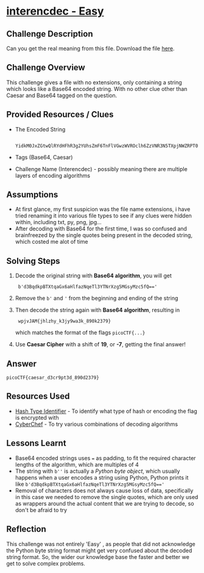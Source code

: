 # [interencdec - Easy](https://play.picoctf.org/practice/challenge/418?category=2&page=1)

## Challenge Description

Can you get the real meaning from this file.
Download the file [here](https://artifacts.picoctf.net/c_titan/111/enc_flag).

## Challenge Overview

This challenge gives a file with no extensions, only containing a string which looks like a Base64 encoded string. With no other clue other than Caesar and Base64 tagged on the question.

## Provided Resources / Clues
- The Encoded String  

        YidkM0JxZGtwQlRYdHFhR3g2YUhsZmF6TnFlVGwzWVROclh6ZzVNR3N5TXpjNWZRPT0nCg==
- Tags (Base64, Caesar)
- Challenge Name (Interencdec) - possibly meaning there are multiple layers of encoding algorithms

## Assumptions

- At first glance, my first suspicion was the file name extensions, i have tried renaming it into various file types to see if any clues were hidden within, including txt, py, png, jpg...
- After decoding with Base64 for the first time, I was so confused and brainfreezed by the single quotes being present in the decoded string, which costed me alot of time

## Solving Steps

1. Decode the original string with **Base64 algorithm**, you will get  

        b'd3BqdkpBTXtqaGx6aHlfazNqeTl3YTNrXzg5MGsyMzc5fQ=='
2. Remove the `b'` and `'` from the beginning and ending of the string
3. Then decode the string again with **Base64 algorithm**, resulting in  

        wpjvJAM{jhlzhy_k3jy9wa3k_890k2379}
    which matches the format of the flags `picoCTF{...}`
4. Use **Caesar Cipher** with a shift of **19**, or **-7**, getting the final answer!

## Answer

    picoCTF{caesar_d3cr9pt3d_890d2379}

## Resources Used

- [Hash Type Identifier](https://hashes.com/en/tools/hash_identifier) - To identify what type of hash or encoding the flag is encrypted with
- [CyberChef](https://gchq.github.io/CyberChef/#input=ZDNCcWRrcEJUWHRxYUd4NmFIbGZhek5xZVRsM1lUTnJYemc1TUdzeU16YzVmUT09Cg) - To try various combinations of decoding algorithms

## Lessons Learnt
- Base64 encoded strings uses `=` as padding, to fit the required character lengths of the algorithm, which are multiples of 4
- The string with `b''` is actually a *Python byte object*, which usually happens when a user encodes a string using Python, Python prints it like `b'd3BqdkpBTXtqaGx6aHlfazNqeTl3YTNrXzg5MGsyMzc5fQ=='`
- Removal of characters does not always cause loss of data, specifically in this case we needed to remove the single quotes, which are only used as wrappers around the actual content that we are trying to decode, so don't be afraid to try

## Reflection

This challenge was not entirely 'Easy' , as people that did not acknowledge the Python byte string format might get very confused about the decoded string format. So, the wider our knowledge base the faster and better we get to solve complex problems.

